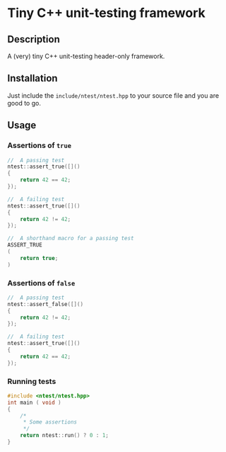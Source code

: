 # Tiny C++ unit-testing framework

## Description

A (very) tiny C++ unit-testing header-only framework.

## Installation

Just include the `include/ntest/ntest.hpp` to your source file and you are good to go.

## Usage

### Assertions of `true`

~~~C++
//  A passing test
ntest::assert_true([]()
{
    return 42 == 42;
});

//  A failing test
ntest::assert_true([]()
{
    return 42 != 42;
});

//  A shorthand macro for a passing test
ASSERT_TRUE
(
    return true;
)
~~~

### Assertions of `false`

~~~C++
//  A passing test
ntest::assert_false([]()
{
    return 42 != 42;
});

//  A failing test
ntest::assert_true([]()
{
    return 42 == 42;
});
~~~

### Running tests
~~~C++
#include <ntest/ntest.hpp>
int main ( void )
{
    /*
     * Some assertions
     */
    return ntest::run() ? 0 : 1;
}
~~~